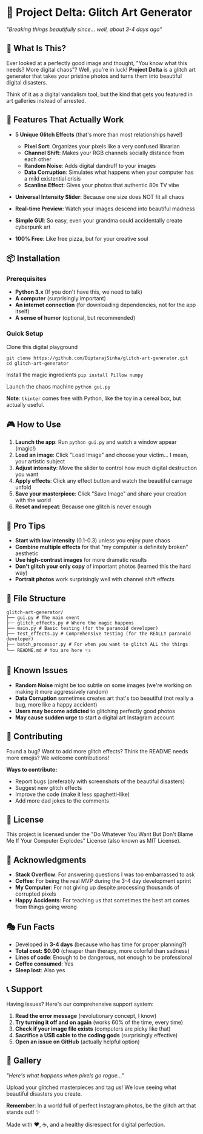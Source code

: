 # 🎨 Project Delta: Glitch Art Generator

*"Breaking things beautifully since... well, about 3-4 days ago"*

## 🌟 What Is This?

Ever looked at a perfectly good image and thought, "You know what this needs? More digital chaos"? Well, you're in luck! **Project Delta** is a glitch art generator that takes your pristine photos and turns them into beautiful digital disasters.

Think of it as a digital vandalism tool, but the kind that gets you featured in art galleries instead of arrested.

## 🚀 Features That Actually Work

- **5 Unique Glitch Effects** (that's more than most relationships have!)
  - **Pixel Sort**: Organizes your pixels like a very confused librarian
  - **Channel Shift**: Makes your RGB channels socially distance from each other
  - **Random Noise**: Adds digital dandruff to your images
  - **Data Corruption**: Simulates what happens when your computer has a mild existential crisis
  - **Scanline Effect**: Gives your photos that authentic 80s TV vibe

- **Universal Intensity Slider**: Because one size does NOT fit all chaos
- **Real-time Preview**: Watch your images descend into beautiful madness
- **Simple GUI**: So easy, even your grandma could accidentally create cyberpunk art
- **100% Free**: Like free pizza, but for your creative soul

## 📦 Installation

### Prerequisites
- **Python 3.x** (If you don't have this, we need to talk)
- **A computer** (surprisingly important)
- **An internet connection** (for downloading dependencies, not for the app itself)
- **A sense of humor** (optional, but recommended)

### Quick Setup
Clone this digital playground
```
git clone https://github.com/DiptarajSinha/glitch-art-generator.git
cd glitch-art-generator
```

Install the magic ingredients
`pip install Pillow numpy`

Launch the chaos machine
`python gui.py`

**Note**: `tkinter` comes free with Python, like the toy in a cereal box, but actually useful.

## 🎮 How to Use

1. **Launch the app**: Run `python gui.py` and watch a window appear (magic!)
2. **Load an image**: Click "Load Image" and choose your victim... I mean, your artistic subject
3. **Adjust intensity**: Move the slider to control how much digital destruction you want
4. **Apply effects**: Click any effect button and watch the beautiful carnage unfold
5. **Save your masterpiece**: Click "Save Image" and share your creation with the world
6. **Reset and repeat**: Because one glitch is never enough

## 🎯 Pro Tips

- **Start with low intensity** (0.1-0.3) unless you enjoy pure chaos
- **Combine multiple effects** for that "my computer is definitely broken" aesthetic
- **Use high-contrast images** for more dramatic results
- **Don't glitch your only copy** of important photos (learned this the hard way)
- **Portrait photos** work surprisingly well with channel shift effects

## 📁 File Structure

```
glitch-art-generator/
├── gui.py # The main event
├── glitch_effects.py # Where the magic happens
├── main.py # Basic testing (for the paranoid developer)
├── test_effects.py # Comprehensive testing (for the REALLY paranoid developer)
├── batch_processor.py # For when you want to glitch ALL the things
└── README.md # You are here 👈
```

## 🐛 Known Issues

- **Random Noise** might be too subtle on some images (we're working on making it more aggressively random)
- **Data Corruption** sometimes creates art that's too beautiful (not really a bug, more like a happy accident)
- **Users may become addicted** to glitching perfectly good photos
- **May cause sudden urge** to start a digital art Instagram account

## 🤝 Contributing

Found a bug? Want to add more glitch effects? Think the README needs more emojis? We welcome contributions!

**Ways to contribute:**
- Report bugs (preferably with screenshots of the beautiful disasters)
- Suggest new glitch effects
- Improve the code (make it less spaghetti-like)
- Add more dad jokes to the comments

## 📜 License

This project is licensed under the "Do Whatever You Want But Don't Blame Me If Your Computer Explodes" License (also known as MIT License).

## 🙏 Acknowledgments

- **Stack Overflow**: For answering questions I was too embarrassed to ask
- **Coffee**: For being the real MVP during the 3-4 day development sprint
- **My Computer**: For not giving up despite processing thousands of corrupted pixels
- **Happy Accidents**: For teaching us that sometimes the best art comes from things going wrong

## 🎭 Fun Facts

- Developed in **3-4 days** (because who has time for proper planning?)
- **Total cost: $0.00** (cheaper than therapy, more colorful than sadness)
- **Lines of code**: Enough to be dangerous, not enough to be professional
- **Coffee consumed**: Yes
- **Sleep lost**: Also yes

## 📞 Support

Having issues? Here's our comprehensive support system:

1. **Read the error message** (revolutionary concept, I know)
2. **Try turning it off and on again** (works 60% of the time, every time)
3. **Check if your image file exists** (computers are picky like that)
4. **Sacrifice a USB cable to the coding gods** (surprisingly effective)
5. **Open an issue on GitHub** (actually helpful option)

## 🎨 Gallery

*"Here's what happens when pixels go rogue..."*

Upload your glitched masterpieces and tag us! We love seeing what beautiful disasters you create.

**Remember**: In a world full of perfect Instagram photos, be the glitch art that stands out! ✨

Made with ❤️, ☕, and a healthy disrespect for digital perfection.
